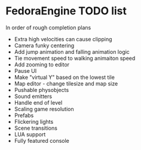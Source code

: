 # FedoraEngine TODO list  
In order of rough completion plans

- Extra high velocities can cause clipping
- Camera funky centering  
- Add jump animation and falling animation logic  
- Tie movement speed to walking animaiton speed  
- Add zooming to editor  
- Pause UI  
- Make "virtual Y" based on the lowest tile 
- Map editor - change tilesize and map size  
- Pushable physobjects  
- Sound emitters  
- Handle end of level  
- Scaling game resolution  
- Prefabs  
- Flickering lights  
- Scene transitions  
- LUA support  
- Fully featured console  



